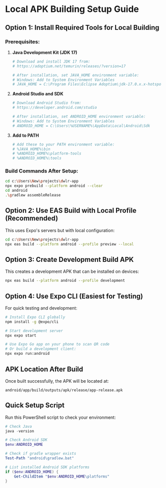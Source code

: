 # Local APK Building Setup Guide

## Option 1: Install Required Tools for Local Building

### Prerequisites:
1. **Java Development Kit (JDK 17)**
   ```bash
   # Download and install JDK 17 from:
   # https://adoptium.net/temurin/releases/?version=17
   
   # After installation, set JAVA_HOME environment variable:
   # Windows: Add to System Environment Variables
   # JAVA_HOME = C:\Program Files\Eclipse Adoptium\jdk-17.0.x.x-hotspot
   ```

2. **Android Studio and SDK**
   ```bash
   # Download Android Studio from:
   # https://developer.android.com/studio
   
   # After installation, set ANDROID_HOME environment variable:
   # Windows: Add to System Environment Variables
   # ANDROID_HOME = C:\Users\%USERNAME%\AppData\Local\Android\Sdk
   ```

3. **Add to PATH**
   ```bash
   # Add these to your PATH environment variable:
   # %JAVA_HOME%\bin
   # %ANDROID_HOME%\platform-tools
   # %ANDROID_HOME%\tools
   ```

### Build Commands After Setup:
```bash
cd c:\Users\New\projects\dwlr-app
npx expo prebuild --platform android --clear
cd android
.\gradlew assembleRelease
```

## Option 2: Use EAS Build with Local Profile (Recommended)

This uses Expo's servers but with local configuration:

```bash
cd c:\Users\New\projects\dwlr-app
npx eas build --platform android --profile preview --local
```

## Option 3: Create Development Build APK

This creates a development APK that can be installed on devices:

```bash
npx eas build --platform android --profile development
```

## Option 4: Use Expo CLI (Easiest for Testing)

For quick testing and development:

```bash
# Install Expo CLI globally
npm install -g @expo/cli

# Start development server
npx expo start

# Use Expo Go app on your phone to scan QR code
# Or build a development client:
npx expo run:android
```

## APK Location After Build

Once built successfully, the APK will be located at:
```
android/app/build/outputs/apk/release/app-release.apk
```

## Quick Setup Script

Run this PowerShell script to check your environment:

```powershell
# Check Java
java -version

# Check Android SDK
$env:ANDROID_HOME

# Check if gradle wrapper exists
Test-Path "android\gradlew.bat"

# List installed Android SDK platforms
if ($env:ANDROID_HOME) {
    Get-ChildItem "$env:ANDROID_HOME\platforms"
}
```
